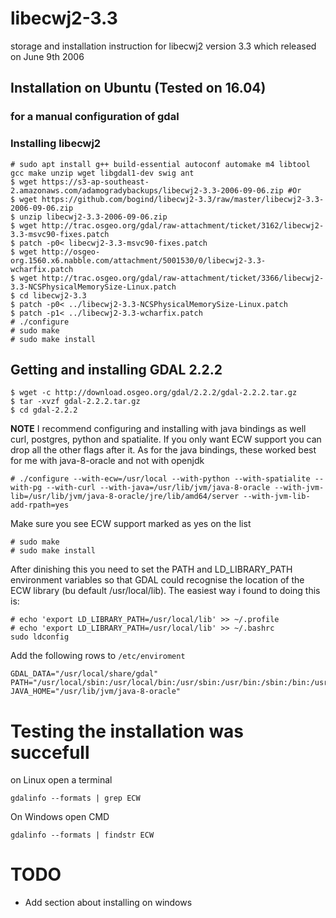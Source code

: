 # libecwj2-3.3
storage and installation instruction for libecwj2 version 3.3 which released on June 9th 2006

## Installation on Ubuntu (Tested on 16.04)
### for a manual configuration of gdal
### Installing libecwj2
```
# sudo apt install g++ build-essential autoconf automake m4 libtool gcc make unzip wget libgdal1-dev swig ant
$ wget https://s3-ap-southeast-2.amazonaws.com/adamogradybackups/libecwj2-3.3-2006-09-06.zip #Or
$ wget https://github.com/bogind/libecwj2-3.3/raw/master/libecwj2-3.3-2006-09-06.zip
$ unzip libecwj2-3.3-2006-09-06.zip
$ wget http://trac.osgeo.org/gdal/raw-attachment/ticket/3162/libecwj2-3.3-msvc90-fixes.patch
$ patch -p0< libecwj2-3.3-msvc90-fixes.patch
$ wget http://osgeo-org.1560.x6.nabble.com/attachment/5001530/0/libecwj2-3.3-wcharfix.patch
$ wget http://trac.osgeo.org/gdal/raw-attachment/ticket/3366/libecwj2-3.3-NCSPhysicalMemorySize-Linux.patch
$ cd libecwj2-3.3
$ patch -p0< ../libecwj2-3.3-NCSPhysicalMemorySize-Linux.patch
$ patch -p1< ../libecwj2-3.3-wcharfix.patch
# ./configure
# sudo make
# sudo make install
```

## Getting and installing GDAL 2.2.2
```
$ wget -c http://download.osgeo.org/gdal/2.2.2/gdal-2.2.2.tar.gz
$ tar -xvzf gdal-2.2.2.tar.gz
$ cd gdal-2.2.2
```
**NOTE** I recommend configuring and installing with java bindings as well curl, postgres, python and spatialite.
If you only want ECW support you can drop all the other flags after it.
As for the java bindings, these worked best for me with java-8-oracle and not with openjdk
```
# ./configure --with-ecw=/usr/local --with-python --with-spatialite --with-pg --with-curl --with-java=/usr/lib/jvm/java-8-oracle --with-jvm-lib=/usr/lib/jvm/java-8-oracle/jre/lib/amd64/server --with-jvm-lib-add-rpath=yes
```
Make sure you see ECW support marked as yes on the list
```
# sudo make
# sudo make install
```
After dinishing this you need to set the PATH and LD_LIBRARY_PATH environment variables so that GDAL could recognise the location of the ECW library (bu default /usr/local/lib).
The easiest way i found to doing this is:
```
# echo 'export LD_LIBRARY_PATH=/usr/local/lib' >> ~/.profile
# echo 'export LD_LIBRARY_PATH=/usr/local/lib' >> ~/.bashrc
sudo ldconfig
```
Add the following rows to `/etc/enviroment`
```
GDAL_DATA="/usr/local/share/gdal"
PATH="/usr/local/sbin:/usr/local/bin:/usr/sbin:/usr/bin:/sbin:/bin:/usr/games:/usr/local/games"
JAVA_HOME="/usr/lib/jvm/java-8-oracle"
```

# Testing the installation was succefull
on Linux open a terminal
```
gdalinfo --formats | grep ECW
```
On Windows open CMD
```
gdalinfo --formats | findstr ECW
```

# TODO
 -  Add section about installing on windows
